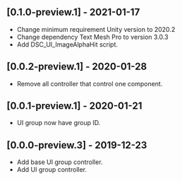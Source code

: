 ## [0.1.0-preview.1] - 2021-01-17
- Change minimum requirement Unity version to 2020.2
- Change dependency Text Mesh Pro to version 3.0.3
- Add DSC_UI_ImageAlphaHit script.

## [0.0.2-preview.1] - 2020-01-28
- Remove all controller that control one component.

## [0.0.1-preview.1] - 2020-01-21
- UI group now have group ID.

## [0.0.0-preview.3] - 2019-12-23
- Add base UI group controller.
- Add UI group controller.